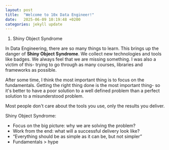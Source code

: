 ```yaml
---
layout: post
title:  "Welcome to 10x Data Engineer!"
date:   2025-06-09 10:19:48 +0200
categories: jekyll update
---
```


1. Shiny Object Syndrome

In Data Engineering, there are so many things to learn. This brings up the danger of **Shiny Object Syndrome**.
We collect new technologies and tools like badges. We always feel that we are missing something.
I was also a victim of this- trying to go through as many courses, libraries and frameworks as possible.


After some time, I think the most important thing is to focus on the fundamentals.
Getting the right thing done is the most important thing- so it's better to have a poor solution to a well defined problem than a perfect solution to a misunderstood problem.

Most people don't care about the tools you use, only the results you deliver.

Shiny Object Syndrome:
- Focus on the big picture: why we are solving the problem?
- Work from the end: what will a successful delivery look like?
- “Everything should be as simple as it can be, but not simpler”
- Fundamentals > hype
